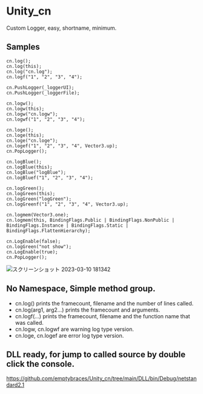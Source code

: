 # Unity_cn
Custom Logger, easy, shortname, minimum.

## Samples
~~~
cn.log();
cn.log(this);
cn.log("cn.log");
cn.logf("1", "2", "3", "4");

cn.PushLogger(_loggerUI);
cn.PushLogger(_loggerFile);

cn.logw();
cn.logw(this);
cn.logw("cn.logw");
cn.logwf("1", "2", "3", "4");

cn.loge();
cn.loge(this);
cn.loge("cn.loge");
cn.logef("1", "2", "3", "4", Vector3.up);
cn.PopLogger();

cn.logBlue();
cn.logBlue(this);
cn.logBlue("logBlue");
cn.logBluef("1", "2", "3", "4");

cn.logGreen();
cn.logGreen(this);
cn.logGreen("logGreen");
cn.logGreenf("1", "2", "3", "4", Vector3.up);

cn.logmem(Vector3.one);
cn.logmem(this, BindingFlags.Public | BindingFlags.NonPublic | BindingFlags.Instance | BindingFlags.Static | BindingFlags.FlattenHierarchy);

cn.LogEnable(false);
cn.logGreen("not show");
cn.LogEnable(true);
cn.PopLogger();
~~~
![スクリーンショット 2023-03-10 181342](https://user-images.githubusercontent.com/1441835/224276131-fa2d5804-eaa1-494b-bc0a-baedb52bf926.png)

## No Namespace, Simple method group.
- cn.log() prints the framecount, filename and the number of lines called.
- cn.log(arg1, arg2...) prints the framecount and arguments.
- cn.logf(...) prints the framecount, filename and the function name that was called.
- cn.logw, cn.logwf are warning log type version.
- cn.loge, cn.logef are error log type version.

## DLL ready, for jump to called source by double click the console.
https://github.com/emptybraces/Unity_cn/tree/main/DLL/bin/Debug/netstandard2.1
